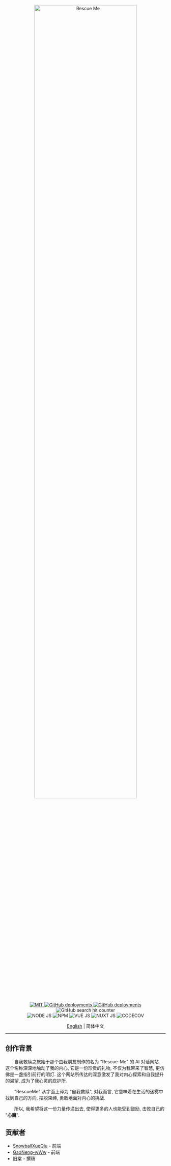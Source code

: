 <div align="center" style="margin-top: 25px;">
    <a href="https://sm.ms/image/SNjRIbzw6iBMJAs" target="_blank">
        <img src="https://s2.loli.net/2023/09/24/SNjRIbzw6iBMJAs.jpg"  alt="Rescue Me" width="80%">
    </a>
</div>

<br />

<div align="center">
    <a href="LICENSE">
        <img src="https://img.shields.io/github/license/SnowballXueQiu/RescueMe?style=for-the-badge&&logo=github" alt="MIT" style="text-decoration: none;">
    </a>
    <a href="https://github.com/SnowballXueQiu/RescueMe/deployments/Production">
        <img src="https://img.shields.io/github/deployments/SnowballXueQiu/RescueMe/Production?style=for-the-badge&logo=vercel&label=Production" alt="GitHub deployments" style="text-decoration: none;">
    </a>
    <a href="https://github.com/SnowballXueQiu/RescueMe/deployments/Preview">
        <img src="https://img.shields.io/github/deployments/SnowballXueQiu/RescueMe/Preview?style=for-the-badge&logo=vercel&label=Preview" alt="GitHub deployments" style="text-decoration: none;">
    </a>
    <img src="https://img.shields.io/github/search/SnowballXueQiu/RescueMe/view?style=for-the-badge&logo=searxng" alt="GitHub search hit counter" style="text-decoration: none;">
    <br />
    <img src="https://img.shields.io/badge/Node%20js-339933?style=for-the-badge&logo=nodedotjs&logoColor=white" alt="NODE JS" style="text-decoration: none;">
    <img src="https://img.shields.io/badge/npm-CB3837?style=for-the-badge&logo=npm&logoColor=white" alt="NPM" style="text-decoration: none;">
    <img src="https://img.shields.io/badge/Vue%20js-35495E?style=for-the-badge&logo=vuedotjs&logoColor=4FC08D" alt="VUE JS" style="text-decoration: none;">
    <img src="https://img.shields.io/badge/nuxt%20js-00C58E?style=for-the-badge&logo=nuxtdotjs&logoColor=white" alt="NUXT JS" style="text-decoration: none;">
    <img src="https://img.shields.io/badge/Codecov-F01F7A?style=for-the-badge&logo=Codecov&logoColor=white" alt="CODECOV" style="text-decoration: none;">
</div>

<p align="center">
    <a href="/profile/README">English</a> | 
    简体中文
</p>

---

## 创作背景

&emsp;&emsp;自我救赎之旅始于那个由我朋友制作的名为 "Rescue-Me" 的 AI 对话网站. 这个名称深深地触动了我的内心, 它是一份珍贵的礼物, 不仅为我带来了智慧, 更仿佛是一盏指引前行的明灯. 这个网站所传达的深意激发了我对内心探索和自我提升的渴望, 成为了我心灵的庇护所.

&emsp;&emsp;"RescueMe" 从字面上译为 "自我救赎", 对我而言, 它意味着在生活的迷雾中找到自己的方向, 摆脱束缚, 勇敢地面对内心的挑战.

&emsp;&emsp;所以, 我希望将这一份力量传递出去, 使得更多的人也能受到鼓励, 击败自己的 "**心魔**".

## 贡献者

- [SnowballXueQiu](https://github.com/SnowballXueQiu) - 前端
- [GaoNeng-wWw](https://github.com/GaoNeng-wWw) - 前端
- 旧棠 - 撰稿
